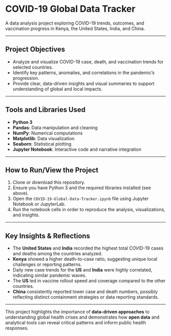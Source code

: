 # COVID-19 Global Data Tracker

A data analysis project exploring COVID-19 trends, outcomes, and vaccination progress in Kenya, the United States, India, and China.

---

## Project Objectives

- Analyze and visualize COVID-19 case, death, and vaccination trends for selected countries.
- Identify key patterns, anomalies, and correlations in the pandemic’s progression.
- Provide clear, data-driven insights and visual summaries to support understanding of global and local impacts.

---

## Tools and Libraries Used

- **Python 3**
- **Pandas**: Data manipulation and cleaning
- **NumPy**: Numerical computations
- **Matplotlib**: Data visualization
- **Seaborn**: Statistical plotting
- **Jupyter Notebook**: Interactive code and narrative integration

---

## How to Run/View the Project

1. Clone or download this repository.
2. Ensure you have Python 3 and the required libraries installed (see above).
3. Open the `COVID-19-Global-Data-Tracker.ipynb` file using Jupyter Notebook or JupyterLab.
4. Run the notebook cells in order to reproduce the analysis, visualizations, and insights.

---

## Key Insights & Reflections

- The **United States** and **India** recorded the highest total COVID-19 cases and deaths among the countries analyzed.
- **Kenya** showed a higher death-to-case ratio, suggesting unique local challenges or reporting patterns.
- Daily new case trends for the **US** and **India** were highly correlated, indicating similar pandemic waves.
- The **US** led in vaccine rollout speed and coverage compared to the other countries.
- **China** consistently reported lower case and death numbers, possibly reflecting distinct containment strategies or data reporting standards.

---

This project highlights the importance of **data-driven approaches** to understanding global health crises and demonstrates how **open data** and analytical tools can reveal critical patterns and inform public health responses.
